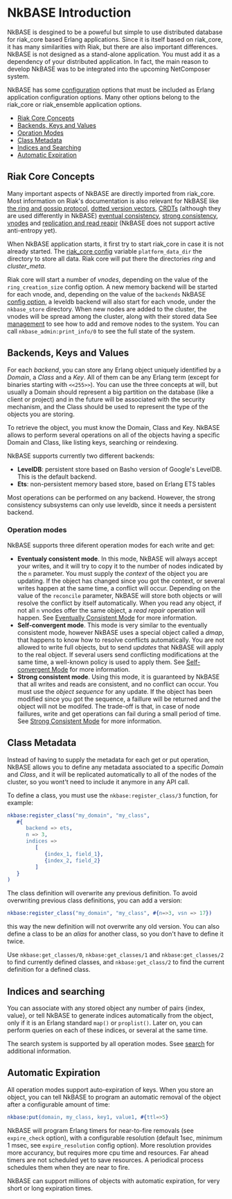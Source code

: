 # NkBASE Introduction

NkBASE is desgined to be a poweful but simple to use distributed database for riak_core based Erlang applications. Since it is itself based on riak_core, it has many similarities with Riak, but there are also important differences. NkBASE is not designed as a stand-alone application. You must add it as a dependency of your distributed application. In fact, the main reason to develop NkBASE was to be integrated into the upcoming NetComposer system. 

NkBASE has some [configuration](configuration.md) options that must be included as Erlang application configuration options. Many other options belong to the riak_core or riak_ensemble application options.

* [Riak Core Concepts](#riak-core-concepts)
* [Backends, Keys and Values](#backend-keys-values)
* [Opration Modes](#operation-modes)
* [Class Metadata](#class-metadata)
* [Indices and Searching](#indiced-and-searching)
* [Automatic Expiration](#automatic-expiration)



## Riak Core Concepts

Many important aspects of NkBASE are directly imported from riak_core. Most information on Riak's documentation is also relevant for NkBASE like [the ring and gossip protocol](http://docs.basho.com/riak/latest/theory/concepts/Clusters), [dotted version vectors](http://docs.basho.com/riak/latest/theory/concepts/context/#Dotted-Version-Vectors), [CRDTs](http://docs.basho.com/riak/latest/theory/concepts/crdts/) (although they are used differently in NkBASE) [eventual consistency](http://docs.basho.com/riak/latest/theory/concepts/Eventual-Consistency/), [strong consistency](http://docs.basho.com/riak/latest/theory/concepts/strong-consistency/), [vnodes](http://docs.basho.com/riak/latest/theory/concepts/vnodes/) and [replication and read reapir](http://docs.basho.com/riak/latest/theory/concepts/Replication/) (NkBASE does not support active anti-entropy yet). 

When NkBASE application starts, it first try to start riak_core in case it is not already started. The [riak_core config](config.md) variable ```platform_data_dir``` the directory to store all data. Riak core will put there the directories _ring_ and _cluster_meta_.

Riak core will start a number of _vnodes_, depending on the value of the ```ring_creation_size``` config option. A new memory backend will be started for each vnode, and, depending on the value of the ```backends``` NkBASE [config option](config.md), a leveldb backend will also start for each vnode, under the ```nkbase_store``` directory. When new nodes are added to the cluster, the vnodes will be spread among the cluster, along with their stored data See [management](management.md) to see how to add and remove nodes to the system. You can call ```nkbase_admin:print_info/0``` to see the full state of the system.

## Backends, Keys and Values

For each _backend_, you can store any Erlang object uniquely identified by a _Domain_, a _Class_ and a _Key_. All of them can be any Erlang term (except for binaries starting with ```<<255>>```). You can use the three concepts at will, but usually a Domain should represent a big partition on the database (like a client or project) and in the future will be associated with the security mechanism, and the Class should be used to represent the type of the objects you are storing.

To retrieve the object, you must know the Domain, Class and Key. NkBASE allows to perform several operations on all of the objects having a specific Domain and Class, like listing keys, searching or reindexing.

NkBASE supports currently two different backends:
* **LevelDB**: persistent store based on Basho version of Google's LevelDB. This is the default backend.
* **Ets**: non-persistent memory based store, based on Erlang ETS tables

Most operations can be performed on any backend. However, the strong consistency subsystems can only use leveldb, since it needs a persistent backend.

### Operation modes

NkBASE supports three diferent operation modes for each write and get:
* **Eventualy consistent mode**. In this mode, NkBASE will always accept your writes, and it will try to copy it to the number of nodes indicated by the `n` parameter. You must supply the _context_ of the object you are updating. If the object has changed since you got the context, or several writes happen at the same time, a conflict will occur. Depending on the value of the `reconcile` parameter, NkBASE will store both objects or will resolve the conflict by itself automatically. When you read any object, if not all `n` vnodes offer the same object, a _read repair_ operation will happen. See [Eventually Consistent Mode](eventually_consistent.md) for more information.
* **Self-convergent mode**. This mode is very similar to the eventually consistent mode, however NkBASE uses a special object called a _dmap_, that happens to know how to resolve conflicts automatically. You are not allowed to write full objects, but to send _updates_ that NkBASE will apply to the real object. If several users send conflicting modifications at the same time, a well-known policy is used to apply them. See [Self-convergent Mode](self_convergent.md) for more information.
* **Strong consistent mode**. Using this mode, it is guaranteed by NkBASE that all writes and reads are consistent, and no conflict can occur. You must use the _object sequence_ for any update. If the object has been modified since you got the sequence, a faillure will be returned and the object will not be modifed. The trade-off is that, in case of node faillures, write and get operations can fail during a small period of time. See [Strong Consistent Mode](strong_consistent.md) for more information.


## Class Metadata

Instead of having to supply the metadata for each get or put operation, NkBASE allows you to define any metadata associated to a specific _Domain_ and _Class_, and it will be replicated automatically to all of the nodes of the cluster, so you wont't need to include it anymore in any API call.

To define a class, you must use the `nkbase:register_class/3` function, for example:

```erlang
nkbase:register_class("my_domain", "my_class", 
   #{
      backend => ets,
      n => 3,
      indices => 
         [
            {index_1, field_1},
            {index_2, field_2}
         ]
   }
)
```
      
The class definition will overwrite any previous definition. To avoid overwriting previous class definitions, you can add a version:

```erlang
nkbase:register_class("my_domain", "my_class", #{n=>3, vsn => 17})
```

this way the new definition will not overwrite any old version. You can also define a class to be an _alias_ for another class, so you don't have to define it twice.
      
Use ```nkbase:get_classes/0```, ```nkbase:get_classes/1``` and ```nkbase:get_classes/2``` to find currently defined classes, and ```nkbase:get_class/2``` to find the current definition for a defined class.
      
      
## Indices and searching

You can associate with any stored object any number of pairs {index, value}, or tell NkBASE to generate indices automatically from the object, only if it is an Erlang standard ```map()``` or ```proplist()```. Later on, you can perform queries on each of these indices, or several at the same time. 

The search system is supported by all operation modes. Ssee [search](search.md) for additional information.


## Automatic Expiration

All operation modes support auto-expiration of keys. When you store an object, you can tell NkBASE to program an automatic removal of the object after a configurable amount of time:

```erlang
nkbase:put(domain, my_class, key1, value1, #{ttl=>5}
```

NkBASE will program Erlang timers for near-to-fire removals (see `expire_check` option), with a configurable resolution  (default 1sec, minimum 1 msec, see `expire_resolution` config option). More resolution provides more accurancy, but requires more cpu time and resources. Far ahead timers are not scheduled yet to save resources. A periodical process schedules them when they are near to fire. 

NkBASE can support millions of objects with automatic expiration, for very short or long expiration times.







